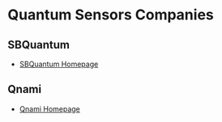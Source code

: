 # Quantum Sensors Companies

## SBQuantum

* [SBQuantum Homepage](https://sbquantum.com/our-solutions/)

## Qnami

* [Qnami Homepage](https://qnami.ch/)